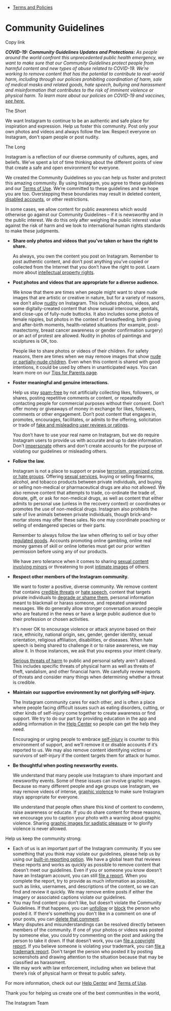 *   [Terms and Policies](https://help.instagram.com/1417489251945243/?helpref=breadcrumb)

Community Guidelines
====================

Copy link

_**COVID-19: Community Guidelines Updates and Protections:** As people around the world confront this unprecedented public health emergency, we want to make sure that our Community Guidelines protect people from harmful content and new types of abuse related to COVID-19. We’re working to remove content that has the potential to contribute to real-world harm, including through our policies prohibiting coordination of harm, sale of medical masks and related goods, hate speech, bullying and harassment and misinformation that contributes to the risk of imminent violence or physical harm. To learn more about our policies on COVID-19 and vaccines, [see here.](https://help.instagram.com/697825587576762?helpref=faq_content)_

The Short

We want Instagram to continue to be an authentic and safe place for inspiration and expression. Help us foster this community. Post only your own photos and videos and always follow the law. Respect everyone on Instagram, don’t spam people or post nudity.

The Long

Instagram is a reflection of our diverse community of cultures, ages, and beliefs. We’ve spent a lot of time thinking about the different points of view that create a safe and open environment for everyone.

We created the Community Guidelines so you can help us foster and protect this amazing community. By using Instagram, you agree to these guidelines and our [Terms of Use](https://www.instagram.com/legal/terms). We’re committed to these guidelines and we hope you are too. Overstepping these boundaries may result in deleted content, [disabled accounts](https://help.instagram.com/366993040048856?helpref=faq_content), or other restrictions.

In some cases, we allow content for public awareness which would otherwise go against our Community Guidelines – if it is newsworthy and in the public interest. We do this only after weighing the public interest value against the risk of harm and we look to international human rights standards to make these judgments.

*   **Share only photos and videos that you’ve taken or have the right to share.**
    
    As always, you own the content you post on Instagram. Remember to post authentic content, and don’t post anything you’ve copied or collected from the Internet that you don’t have the right to post. Learn more about [intellectual property rights](https://help.instagram.com/126382350847838?helpref=faq_content).
    
*   **Post photos and videos that are appropriate for a diverse audience.**
    
    We know that there are times when people might want to share nude images that are artistic or creative in nature, but for a variety of reasons, we don’t allow [nudity](https://l.instagram.com/?u=https%3A%2F%2Fwww.facebook.com%2Fcommunitystandards%2Fadult_nudity_sexual_activity&e=AT3V-SP3DemVWhiCY5kbMHQ38HGVv1UhMotyEWzxmLw1AWt2Mrr1V2x_DVI0sD1euUuq9dUQkrUO71QM1P1zOgS-n9Ev1-jmf1KbYjqUqTYQEYWTdfp_QpZCvKOjBiJ3YY4LfUDX4H_ihkz_aGhIllCcKUiUfT4_CumKig) on Instagram. This includes photos, videos, and some digitally-created content that show sexual intercourse, genitals, and close-ups of fully-nude buttocks. It also includes some photos of female nipples, but photos in the context of breastfeeding, birth giving and after-birth moments, health-related situations (for example, post-mastectomy, breast cancer awareness or gender confirmation surgery) or an act of protest are allowed. Nudity in photos of paintings and sculptures is OK, too.
    
    People like to share photos or videos of their children. For safety reasons, there are times when we may remove images that show [nude or partially-nude children](https://l.instagram.com/?u=https%3A%2F%2Fwww.facebook.com%2Fcommunitystandards%2Fchild_nudity_sexual_exploitation&e=AT3V-SP3DemVWhiCY5kbMHQ38HGVv1UhMotyEWzxmLw1AWt2Mrr1V2x_DVI0sD1euUuq9dUQkrUO71QM1P1zOgS-n9Ev1-jmf1KbYjqUqTYQEYWTdfp_QpZCvKOjBiJ3YY4LfUDX4H_ihkz_aGhIllCcKUiUfT4_CumKig). Even when this content is shared with good intentions, it could be used by others in unanticipated ways. You can learn more on our [Tips for Parents page](https://help.instagram.com/154475974694511/?helpref=faq_content).
    
*   **Foster meaningful and genuine interactions.**
    
    Help us stay [spam-free](https://l.instagram.com/?u=https%3A%2F%2Fwww.facebook.com%2Fcommunitystandards%2Fspam&e=AT3V-SP3DemVWhiCY5kbMHQ38HGVv1UhMotyEWzxmLw1AWt2Mrr1V2x_DVI0sD1euUuq9dUQkrUO71QM1P1zOgS-n9Ev1-jmf1KbYjqUqTYQEYWTdfp_QpZCvKOjBiJ3YY4LfUDX4H_ihkz_aGhIllCcKUiUfT4_CumKig) by not artificially collecting likes, followers, or shares, posting repetitive comments or content, or repeatedly contacting people for commercial purposes without their consent. Don’t offer money or giveaways of money in exchange for likes, followers, comments or other engagement. Don’t post content that engages in, promotes, encourages, facilitates, or admits to the offering, solicitation or trade of [fake and misleading user reviews or ratings](https://l.instagram.com/?u=https%3A%2F%2Fwww.facebook.com%2Fcommunitystandards%2Ffraud_deception&e=AT3V-SP3DemVWhiCY5kbMHQ38HGVv1UhMotyEWzxmLw1AWt2Mrr1V2x_DVI0sD1euUuq9dUQkrUO71QM1P1zOgS-n9Ev1-jmf1KbYjqUqTYQEYWTdfp_QpZCvKOjBiJ3YY4LfUDX4H_ihkz_aGhIllCcKUiUfT4_CumKig).
    
    You don’t have to use your real name on Instagram, but we do require Instagram users to provide us with accurate and up to date information. Don't [impersonate](https://l.instagram.com/?u=https%3A%2F%2Fwww.facebook.com%2Fcommunitystandards%2Fmisrepresentation&e=AT3V-SP3DemVWhiCY5kbMHQ38HGVv1UhMotyEWzxmLw1AWt2Mrr1V2x_DVI0sD1euUuq9dUQkrUO71QM1P1zOgS-n9Ev1-jmf1KbYjqUqTYQEYWTdfp_QpZCvKOjBiJ3YY4LfUDX4H_ihkz_aGhIllCcKUiUfT4_CumKig) others and don't create accounts for the purpose of violating our guidelines or misleading others.
    
*   **Follow the law.**
    
    Instagram is not a place to support or praise [terrorism, organized crime, or hate groups](https://l.instagram.com/?u=https%3A%2F%2Fwww.facebook.com%2Fcommunitystandards%2Fdangerous_individuals_organizations&e=AT3V-SP3DemVWhiCY5kbMHQ38HGVv1UhMotyEWzxmLw1AWt2Mrr1V2x_DVI0sD1euUuq9dUQkrUO71QM1P1zOgS-n9Ev1-jmf1KbYjqUqTYQEYWTdfp_QpZCvKOjBiJ3YY4LfUDX4H_ihkz_aGhIllCcKUiUfT4_CumKig). Offering [sexual services](https://l.instagram.com/?u=https%3A%2F%2Fwww.facebook.com%2Fcommunitystandards%2Fsexual_solicitation&e=AT3V-SP3DemVWhiCY5kbMHQ38HGVv1UhMotyEWzxmLw1AWt2Mrr1V2x_DVI0sD1euUuq9dUQkrUO71QM1P1zOgS-n9Ev1-jmf1KbYjqUqTYQEYWTdfp_QpZCvKOjBiJ3YY4LfUDX4H_ihkz_aGhIllCcKUiUfT4_CumKig), buying or selling firearms, alcohol, and tobacco products between private individuals, and buying or selling non-medical or pharmaceutical drugs are also not allowed. We also remove content that attempts to trade, co-ordinate the trade of, donate, gift, or ask for non-medical drugs, as well as content that either admits to personal use (unless in the recovery context) or coordinates or promotes the use of non-medical drugs. Instagram also prohibits the sale of live animals between private individuals, though brick-and-mortar stores may offer these sales. No one may coordinate poaching or selling of endangered species or their parts.
    
    Remember to always follow the law when offering to sell or buy other [regulated goods](https://l.instagram.com/?u=https%3A%2F%2Fwww.facebook.com%2Fcommunitystandards%2Fregulated_goods&e=AT3V-SP3DemVWhiCY5kbMHQ38HGVv1UhMotyEWzxmLw1AWt2Mrr1V2x_DVI0sD1euUuq9dUQkrUO71QM1P1zOgS-n9Ev1-jmf1KbYjqUqTYQEYWTdfp_QpZCvKOjBiJ3YY4LfUDX4H_ihkz_aGhIllCcKUiUfT4_CumKig). Accounts promoting online gambling, online real money games of skill or online lotteries must get our prior written permission before using any of our products.
    
    We have zero tolerance when it comes to sharing [sexual content involving minors](https://l.instagram.com/?u=https%3A%2F%2Fwww.facebook.com%2Fcommunitystandards%2Fchild_nudity_sexual_exploitation&e=AT3V-SP3DemVWhiCY5kbMHQ38HGVv1UhMotyEWzxmLw1AWt2Mrr1V2x_DVI0sD1euUuq9dUQkrUO71QM1P1zOgS-n9Ev1-jmf1KbYjqUqTYQEYWTdfp_QpZCvKOjBiJ3YY4LfUDX4H_ihkz_aGhIllCcKUiUfT4_CumKig) or threatening to post [intimate images](https://l.instagram.com/?u=https%3A%2F%2Fwww.facebook.com%2Fcommunitystandards%2Fsexual_exploitation_adults&e=AT3V-SP3DemVWhiCY5kbMHQ38HGVv1UhMotyEWzxmLw1AWt2Mrr1V2x_DVI0sD1euUuq9dUQkrUO71QM1P1zOgS-n9Ev1-jmf1KbYjqUqTYQEYWTdfp_QpZCvKOjBiJ3YY4LfUDX4H_ihkz_aGhIllCcKUiUfT4_CumKig) of others.
    
*   **Respect other members of the Instagram community.**
    
    We want to foster a positive, diverse community. We remove content that contains [credible threats](https://l.instagram.com/?u=https%3A%2F%2Fwww.facebook.com%2Fcommunitystandards%2Fcredible_violence&e=AT3V-SP3DemVWhiCY5kbMHQ38HGVv1UhMotyEWzxmLw1AWt2Mrr1V2x_DVI0sD1euUuq9dUQkrUO71QM1P1zOgS-n9Ev1-jmf1KbYjqUqTYQEYWTdfp_QpZCvKOjBiJ3YY4LfUDX4H_ihkz_aGhIllCcKUiUfT4_CumKig) or [hate speech](https://l.instagram.com/?u=https%3A%2F%2Fwww.facebook.com%2Fcommunitystandards%2Fhate_speech&e=AT3V-SP3DemVWhiCY5kbMHQ38HGVv1UhMotyEWzxmLw1AWt2Mrr1V2x_DVI0sD1euUuq9dUQkrUO71QM1P1zOgS-n9Ev1-jmf1KbYjqUqTYQEYWTdfp_QpZCvKOjBiJ3YY4LfUDX4H_ihkz_aGhIllCcKUiUfT4_CumKig), content that targets private individuals to [degrade or shame them](https://l.instagram.com/?u=https%3A%2F%2Fwww.facebook.com%2Fcommunitystandards%2Fbullying&e=AT3V-SP3DemVWhiCY5kbMHQ38HGVv1UhMotyEWzxmLw1AWt2Mrr1V2x_DVI0sD1euUuq9dUQkrUO71QM1P1zOgS-n9Ev1-jmf1KbYjqUqTYQEYWTdfp_QpZCvKOjBiJ3YY4LfUDX4H_ihkz_aGhIllCcKUiUfT4_CumKig), personal information meant to blackmail or harass someone, and repeated unwanted messages. We do generally allow stronger conversation around people who are featured in the news or have a large public audience due to their profession or chosen activities.
    
    It's never OK to encourage violence or attack anyone based on their race, ethnicity, national origin, sex, gender, gender identity, sexual orientation, religious affiliation, disabilities, or diseases. When hate speech is being shared to challenge it or to raise awareness, we may allow it. In those instances, we ask that you express your intent clearly.
    
    [Serious threats of harm](https://l.instagram.com/?u=https%3A%2F%2Fwww.facebook.com%2Fcommunitystandards%2Fcredible_violence&e=AT3V-SP3DemVWhiCY5kbMHQ38HGVv1UhMotyEWzxmLw1AWt2Mrr1V2x_DVI0sD1euUuq9dUQkrUO71QM1P1zOgS-n9Ev1-jmf1KbYjqUqTYQEYWTdfp_QpZCvKOjBiJ3YY4LfUDX4H_ihkz_aGhIllCcKUiUfT4_CumKig) to public and personal safety aren't allowed. This includes specific threats of physical harm as well as threats of theft, vandalism, and other financial harm. We carefully review reports of threats and consider many things when determining whether a threat is credible.
    
*   **Maintain our supportive environment by not glorifying self-injury.**
    
    The Instagram community cares for each other, and is often a place where people facing difficult issues such as eating disorders, cutting, or other kinds of self-injury come together to create awareness or find support. We try to do our part by providing education in the app and adding information in the [Help Center](https://help.instagram.com/) so people can get the help they need.
    
    Encouraging or urging people to embrace [self-injury](https://l.instagram.com/?u=https%3A%2F%2Fwww.facebook.com%2Fcommunitystandards%2Fsuicide_self_injury_violence&e=AT3V-SP3DemVWhiCY5kbMHQ38HGVv1UhMotyEWzxmLw1AWt2Mrr1V2x_DVI0sD1euUuq9dUQkrUO71QM1P1zOgS-n9Ev1-jmf1KbYjqUqTYQEYWTdfp_QpZCvKOjBiJ3YY4LfUDX4H_ihkz_aGhIllCcKUiUfT4_CumKig) is counter to this environment of support, and we’ll remove it or disable accounts if it’s reported to us. We may also remove content identifying victims or survivors of self-injury if the content targets them for attack or humor.
    
*   **Be thoughtful when posting newsworthy events.**
    
    We understand that many people use Instagram to share important and newsworthy events. Some of these issues can involve graphic images. Because so many different people and age groups use Instagram, we may remove videos of intense, [graphic violence](https://l.instagram.com/?u=https%3A%2F%2Fwww.facebook.com%2Fcommunitystandards%2Fgraphic_violence&e=AT3V-SP3DemVWhiCY5kbMHQ38HGVv1UhMotyEWzxmLw1AWt2Mrr1V2x_DVI0sD1euUuq9dUQkrUO71QM1P1zOgS-n9Ev1-jmf1KbYjqUqTYQEYWTdfp_QpZCvKOjBiJ3YY4LfUDX4H_ihkz_aGhIllCcKUiUfT4_CumKig) to make sure Instagram stays appropriate for everyone.
    
    We understand that people often share this kind of content to condemn, raise awareness or educate. If you do share content for these reasons, we encourage you to caption your photo with a warning about graphic violence. Sharing [graphic images for sadistic pleasure](https://l.instagram.com/?u=https%3A%2F%2Fwww.facebook.com%2Fcommunitystandards%2Fcruel_insensitive&e=AT3V-SP3DemVWhiCY5kbMHQ38HGVv1UhMotyEWzxmLw1AWt2Mrr1V2x_DVI0sD1euUuq9dUQkrUO71QM1P1zOgS-n9Ev1-jmf1KbYjqUqTYQEYWTdfp_QpZCvKOjBiJ3YY4LfUDX4H_ihkz_aGhIllCcKUiUfT4_CumKig) or to glorify violence is never allowed.
    

Help us keep the community strong:

*   Each of us is an important part of the Instagram community. If you see something that you think may violate our guidelines, please help us by using our [built-in reporting option](https://help.instagram.com/165828726894770?helpref=faq_content). We have a global team that reviews these reports and works as quickly as possible to remove content that doesn’t meet our guidelines. Even if you or someone you know doesn’t have an Instagram account, you can still [file a report](https://help.instagram.com/contact/383679321740945). When you complete the report, try to provide as much information as possible, such as links, usernames, and descriptions of the content, so we can find and review it quickly. We may remove entire posts if either the imagery or associated captions violate our guidelines.
*   You may find content you don’t like, but doesn’t violate the Community Guidelines. If that happens, you can [unfollow](https://help.instagram.com/286340048138725?helpref=faq_content) or [block](https://help.instagram.com/426700567389543/?helpref=faq_content) the person who posted it. If there's something you don't like in a comment on one of your posts, you can [delete that comment](https://help.instagram.com/289098941190483?helpref=faq_content).
*   Many disputes and misunderstandings can be resolved directly between members of the community. If one of your photos or videos was posted by someone else, you could try commenting on the post and asking the person to take it down. If that doesn’t work, you can [file a copyright report](https://help.instagram.com/126382350847838?helpref=faq_content). If you believe someone is violating your trademark, you can [file a trademark report](https://help.instagram.com/222826637847963?helpref=faq_content). Don't target the person who posted it by posting screenshots and drawing attention to the situation because that may be classified as harassment.
*   We may work with law enforcement, including when we believe that there’s risk of physical harm or threat to public safety.

For more information, check out our [Help Center](https://help.instagram.com/) and [Terms of Use](https://l.instagram.com/?u=http%3A%2F%2Finstagram.com%2Flegal%2Fterms%2F%23&e=AT3V-SP3DemVWhiCY5kbMHQ38HGVv1UhMotyEWzxmLw1AWt2Mrr1V2x_DVI0sD1euUuq9dUQkrUO71QM1P1zOgS-n9Ev1-jmf1KbYjqUqTYQEYWTdfp_QpZCvKOjBiJ3YY4LfUDX4H_ihkz_aGhIllCcKUiUfT4_CumKig).

Thank you for helping us create one of the best communities in the world,

The Instagram Team